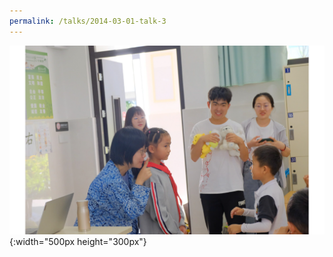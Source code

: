 ```yaml
---
permalink: /talks/2014-03-01-talk-3
---
```


  
![Migration and transformation of DOM in the Erhai Lake](/images/1.png){:width="500px height="300px"}  